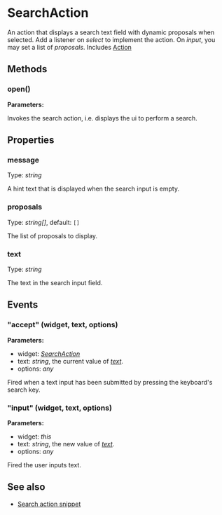 ---
---
# SearchAction

An action that displays a search text field with dynamic proposals when selected. Add a listener on *select* to implement the action. On *input*, you may set a list of *proposals*.
Includes [Action](Action.md)

## Methods

### open()



**Parameters:**



Invokes the search action, i.e. displays the ui to perform a search.



## Properties

### message

Type: *string*

A hint text that is displayed when the search input is empty.

### proposals

Type: *string[]*, default: `[]`

The list of proposals to display.

### text

Type: *string*

The text in the search input field.


## Events

### "accept" (widget, text, options)

**Parameters:**

- widget: *[SearchAction](SearchAction.md)*
- text: *string*, the current value of *[text](#text)*.
- options: *any*

Fired when a text input has been submitted by pressing the keyboard's search key.


### "input" (widget, text, options)

**Parameters:**

- widget: *this*
- text: *string*, the new value of *[text](#text)*.
- options: *any*

Fired the user inputs text.



## See also

- [Search action snippet](https://github.com/eclipsesource/tabris-js/blob/v1.9.0/snippets/action-search/search-action.js)
